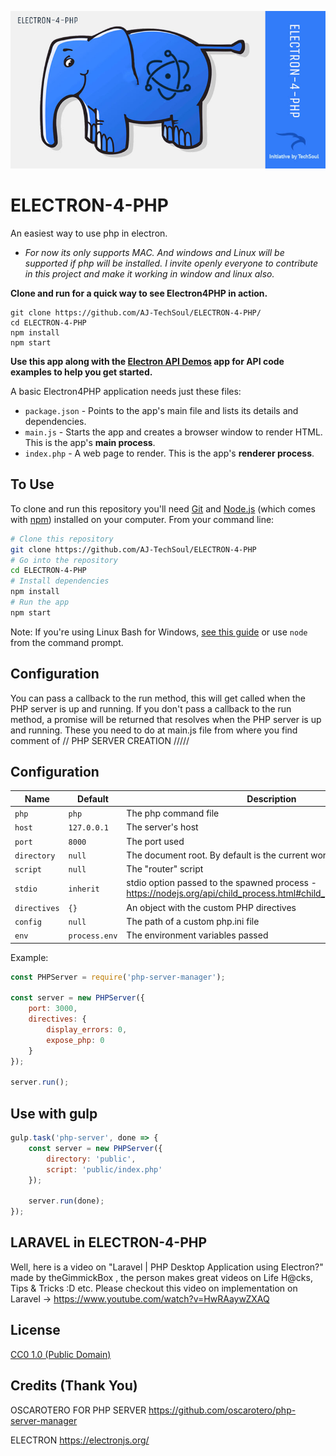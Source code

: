 ![alt text](https://github.com/AJ-TechSoul/ELECTRON-4-PHP/blob/master/electron4php.jpg?raw=true)
# ELECTRON-4-PHP
An easiest way to use php in electron.
- *For now its only supports MAC. And windows and Linux will be supported if php will be installed. I invite openly everyone to contribute in this project and make it working in window and linux also.*

**Clone and run for a quick way to see Electron4PHP in action.**
```
git clone https://github.com/AJ-TechSoul/ELECTRON-4-PHP/
cd ELECTRON-4-PHP
npm install
npm start
```

**Use this app along with the [Electron API Demos](http://electron.atom.io/#get-started) app for API code examples to help you get started.**

A basic Electron4PHP application needs just these files:

- `package.json` - Points to the app's main file and lists its details and dependencies.
- `main.js` - Starts the app and creates a browser window to render HTML. This is the app's **main process**.
- `index.php` - A web page to render. This is the app's **renderer process**.


## To Use

To clone and run this repository you'll need [Git](https://git-scm.com) and [Node.js](https://nodejs.org/en/download/) (which comes with [npm](http://npmjs.com)) installed on your computer. From your command line:

```bash
# Clone this repository
git clone https://github.com/AJ-TechSoul/ELECTRON-4-PHP
# Go into the repository
cd ELECTRON-4-PHP
# Install dependencies
npm install
# Run the app
npm start
```

Note: If you're using Linux Bash for Windows, [see this guide](https://www.howtogeek.com/261575/how-to-run-graphical-linux-desktop-applications-from-windows-10s-bash-shell/) or use `node` from the command prompt.


## Configuration
You can pass a callback to the run method, this will get called when the PHP server is up and running. If you don't pass a callback to the run method, a promise will be returned that resolves when the PHP server is up and running. These you need to do at main.js file from where you find comment of // PHP SERVER CREATION /////

## Configuration

Name | Default | Description
-----|---------|------------
`php` | `php` | The php command file
`host` | `127.0.0.1` | The server's host
`port` | `8000` | The port used
`directory` | `null` | The document root. By default is the current working directory
`script` | `null` | The "router" script
`stdio` | `inherit` | stdio option passed to the spawned process - https://nodejs.org/api/child_process.html#child_process_options_stdio
`directives` | `{}` | An object with the custom PHP directives
`config` | `null` | The path of a custom php.ini file
`env` | `process.env` | The environment variables passed

Example:

```js
const PHPServer = require('php-server-manager');

const server = new PHPServer({
    port: 3000,
    directives: {
        display_errors: 0,
        expose_php: 0
    }
});

server.run();
```

## Use with gulp

```js
gulp.task('php-server', done => {
    const server = new PHPServer({
        directory: 'public',
        script: 'public/index.php'
    });

    server.run(done);
});
```

## LARAVEL in ELECTRON-4-PHP
Well, here is a video on "Laravel | PHP Desktop Application using Electron?" made by theGimmickBox , the person makes great videos on Life H@cks, Tips & Tricks :D etc. 
Please checkout this video on implementation on Laravel -> https://www.youtube.com/watch?v=HwRAaywZXAQ


## License

[CC0 1.0 (Public Domain)](LICENSE.md)

## Credits (Thank You) 

OSCAROTERO FOR PHP SERVER
https://github.com/oscarotero/php-server-manager

ELECTRON
https://electronjs.org/

